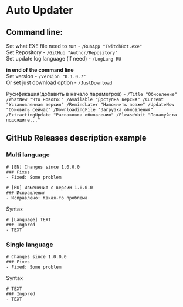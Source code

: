# Auto Updater
## Command line: 
Set what EXE file need to run - `/RunApp "TwitchBot.exe"`<br>
Set Repository - `/GitHub "Author/Repository"`<br>
Set update log language (if need) - `/LogLang RU`<br>

**in end of the command line**<br>
Set version - `/Version "0.1.0.7"`<br>
Or set just download option - `/JustDownload`

Русификация(добавить в начало параметров) - `/Title "Обновление" /WhatNew "Что нового:" /Available "Доступна версия" /Current "Установленная версия" /RemindLater "Напомнить позже" /UpdateNow "Обновить сейчас" /DownloadingFile "Загрузка обновления" /ExtractingUpdate "Распаковка обновления" /PleaseWait "Пожалуйста подождите..."`

## GitHub Releases description example
### Multi language
```
# [EN] Changes since 1.0.0.0
### Fixes
- Fixed: Some problem

# [RU] Изменения с версии 1.0.0.0
### Исправления
- Исправлено: Какая-то проблема
```
Syntax
```
# [Language] TEXT
### Ingored
- TEXT
```
### Single language
```
# Changes since 1.0.0.0
### Fixes
- Fixed: Some problem
```
Syntax
```
# TEXT
### Ingored
- TEXT
```

